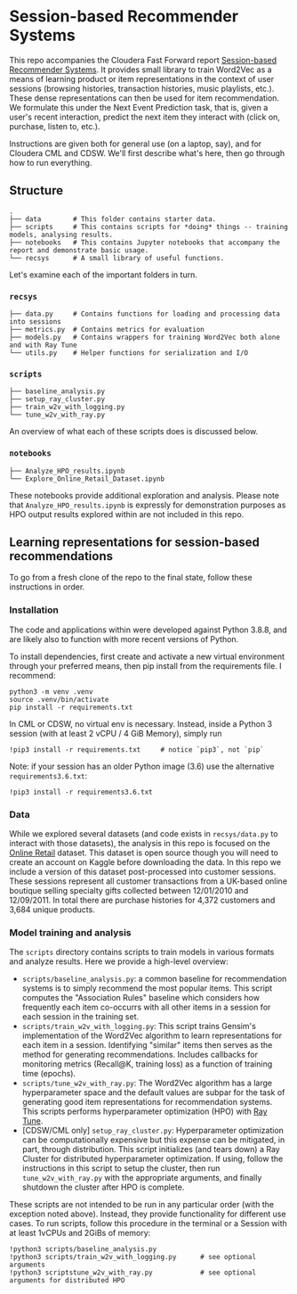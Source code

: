 # Session-based Recommender Systems

This repo accompanies the Cloudera Fast Forward report [Session-based Recommender Systems](https://session-based-recommenders.fastforwardlabs.com/). It provides small library to train Word2Vec as a means of learning product or item representations in the context of user sessions (browsing histories, transaction histories, music playlists, etc.). These dense representations can then be used for item recommendation.  We formulate this under the Next Event Prediction task, that is, given a user's recent interaction, predict the next item they interact with (click on, purchase, listen to, etc.). 

Instructions are given both for general use (on a laptop, say), and for Cloudera CML and CDSW. We'll first describe what's here, then go through how to run everything.

## Structure
```
.
├── data        # This folder contains starter data.
├── scripts     # This contains scripts for *doing* things -- training models, analysing results.
├── notebooks   # This contains Jupyter notebooks that accompany the report and demonstrate basic usage.
└── recsys      # A small library of useful functions.
```
Let's examine each of the important folders in turn.


### `recsys`
```
├── data.py     # Contains functions for loading and processing data into sessions 
├── metrics.py  # Contains metrics for evaluation
├── models.py   # Contains wrappers for training Word2Vec both alone and with Ray Tune
└── utils.py    # Helper functions for serialization and I/O
```


### `scripts`
```
├── baseline_analysis.py     
├── setup_ray_cluster.py  
├── train_w2v_with_logging.py 
└── tune_w2v_with_ray.py    
```
An overview of what each of these scripts does is discussed below. 

### `notebooks`
```
├── Analyze_HPO_results.ipynb
└── Explore_Online_Retail_Dataset.ipynb    
```
These notebooks provide additional exploration and analysis. Please note that `Analyze_HPO_results.ipynb` is expressly for demonstration purposes as HPO output results explored within are not included in this repo. 

## Learning representations for session-based recommendations
To go from a fresh clone of the repo to the final state, follow these instructions in order.

### Installation
The code and applications within were developed against Python 3.8.8, and are likely also to function with more recent versions of Python.

To install dependencies, first create and activate a new virtual environment through your preferred means, then pip install from the requirements file. I recommend:

``` 
python3 -m venv .venv
source .venv/bin/activate
pip install -r requirements.txt
```

In CML or CDSW, no virtual env is necessary. Instead, inside a Python 3 session (with at least 2 vCPU / 4 GiB Memory), simply run

```
!pip3 install -r requirements.txt     # notice `pip3`, not `pip`
```

Note: if your session has an older Python image (3.6) use the alternative `requirements3.6.txt`:
```
!pip3 install -r requirements3.6.txt 
```

### Data

While we explored several datasets (and code exists in `recsys/data.py` to interact with those datasets), the analysis in this repo is focused on the [Online Retail](https://www.kaggle.com/vijayuv/onlineretail) dataset. This dataset is open source though you will need to create an account on Kaggle before downloading the data. In this repo we include a version of this dataset post-processed into customer sessions. These sessions represent all customer transactions from a UK-based online boutique selling specialty gifts collected between 12/01/2010 and 12/09/2011. In total there are purchase histories for 4,372 customers and 3,684 unique products. 

### Model training and analysis

The `scripts` directory contains scripts to train models in various formats and analyze results. Here we provide a high-level overview: 

* `scripts/baseline_analysis.py`: a common baseline for recommendation systems is to simply recommend the most popular items. This script computes the "Association Rules" baseline which considers how frequently each item co-occurrs with all other items in a session for each session in the training set. 
* `scripts/train_w2v_with_logging.py`: This script trains Gensim's implementation of the Word2Vec algorithm to learn representations for each item in a session. Identifying "similar" items then serves as the method for generating recommendations. Includes callbacks for monitoring metrics (Recall@K, training loss) as a function of training time (epochs). 
* `scripts/tune_w2v_with_ray.py`: The Word2Vec algorithm has a large hyperparameter space and the default values are subpar for the task of generating good item representations for recommendation systems. This scripts performs hyperparameter optimization (HPO) with [Ray Tune](https://docs.ray.io/en/master/tune/index.html). 
* [CDSW/CML only] `setup_ray_cluster.py`:  Hyperparameter optimization can be computationally expensive but this expense can be mitigated, in part, through distribution. This script initializes (and tears down) a Ray Cluster for distributed hyperparameter optimization. If using, follow the instructions in this script to setup the cluster, then run `tune_w2v_with_ray.py` with the appropriate arguments, and finally shutdown the cluster after HPO is complete. 


These scripts are not intended to be run in any particular order (with the exception noted above). Instead, they provide functionality for different use cases. To run scripts, follow this procedure in the terminal or a Session with at least 1vCPUs and 2GiBs of memory:

```
!python3 scripts/baseline_analysis.py
!python3 scripts/train_w2v_with_logging.py      # see optional arguments
!python3 scriptstune_w2v_with_ray.py            # see optional arguments for distributed HPO     
```

